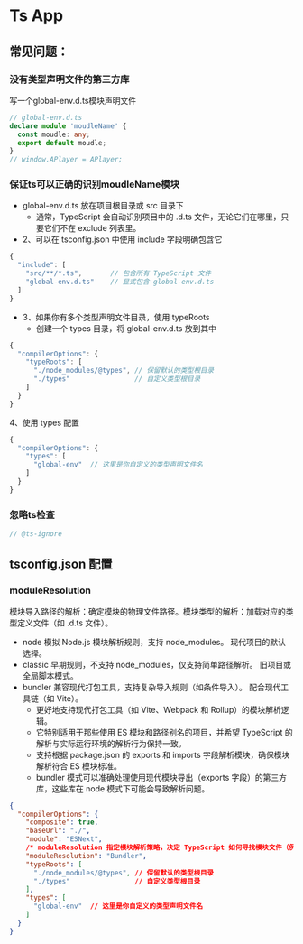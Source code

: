 # Ts App
## 常见问题：
### 没有类型声明文件的第三方库
写一个global-env.d.ts模块声明文件
```ts
// global-env.d.ts
declare module 'moudleName' {
  const moudle: any;
  export default moudle;
}
// window.APlayer = APlayer;
```
### 保证ts可以正确的识别moudleName模块
- global-env.d.ts 放在项目根目录或 src 目录下
  - 通常，TypeScript 会自动识别项目中的 .d.ts 文件，无论它们在哪里，只要它们不在 exclude 列表里。
- 2、可以在 tsconfig.json 中使用 include 字段明确包含它
```js
{
  "include": [
    "src/**/*.ts",       // 包含所有 TypeScript 文件
    "global-env.d.ts"    // 显式包含 global-env.d.ts
  ]
}
```
- 3、如果你有多个类型声明文件目录，使用 typeRoots
  - 创建一个 types 目录，将 global-env.d.ts 放到其中
```js
{
  "compilerOptions": {
    "typeRoots": [
      "./node_modules/@types", // 保留默认的类型根目录
      "./types"                // 自定义类型根目录
    ]
  }
}
```
4、使用 types 配置
```js
{
  "compilerOptions": {
    "types": [
      "global-env"  // 这里是你自定义的类型声明文件名
    ]
  }
}
```
### 忽略ts检查
```js
// @ts-ignore
```
## tsconfig.json 配置
### moduleResolution
模块导入路径的解析：确定模块的物理文件路径。模块类型的解析：加载对应的类型定义文件（如 .d.ts 文件）。
- node	模拟 Node.js 模块解析规则，支持 node_modules。	现代项目的默认选择。
- classic	早期规则，不支持 node_modules，仅支持简单路径解析。	旧项目或全局脚本模式。
- bundler	兼容现代打包工具，支持复杂导入规则（如条件导入）。	配合现代工具链（如 Vite）。
  - 更好地支持现代打包工具（如 Vite、Webpack 和 Rollup）的模块解析逻辑。
  - 它特别适用于那些使用 ES 模块和路径别名的项目，并希望 TypeScript 的解析与实际运行环境的解析行为保持一致。
  - 支持根据 package.json 的 exports 和 imports 字段解析模块，确保模块解析符合 ES 模块标准。
  - bundler 模式可以准确处理使用现代模块导出（exports 字段）的第三方库，这些库在 node 模式下可能会导致解析问题。 
```json
{
  "compilerOptions": {
    "composite": true,
    "baseUrl": "./",
    "module": "ESNext",
    /* moduleResolution 指定模块解析策略，决定 TypeScript 如何寻找模块文件（例如通过 import 或 require）。它的配置对模块的加载方式有直接影响。*/
    "moduleResolution": "Bundler",
    "typeRoots": [
      "./node_modules/@types", // 保留默认的类型根目录
      "./types"                // 自定义类型根目录
    ],
    "types": [
      "global-env"  // 这里是你自定义的类型声明文件名
    ]
  }
}
```
